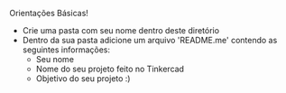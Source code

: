 Orientações Básicas!

* Crie uma pasta com seu nome dentro deste diretório
* Dentro da sua pasta adicione um arquivo 'README.me' contendo as seguintes informações:
	* Seu nome
	* Nome do seu projeto feito no Tinkercad
	* Objetivo do seu projeto
:)
